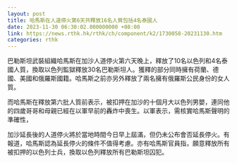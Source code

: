 ```yaml
---
layout: post
title: 哈馬斯在人道停火第6天共釋放16名人質包括4名泰國人
date: 2023-11-30 06:30:02.000000000 +08:00
link: https://news.rthk.hk/rthk/ch/component/k2/1730058-20231130.htm
categories: rthk
---
```


巴勒斯坦武裝組織哈馬斯在加沙人道停火第六天晚上，釋放了10名以色列和4名泰國人質，換取以色列監獄釋放30名巴勒斯坦人。獲釋的部分同時擁有荷蘭、德國、美國和俄羅斯國籍。哈馬斯之前亦另外釋放了兩名擁有俄羅斯公民身份的女人質。

而哈馬斯在釋放第六批人質前表示，被扣押在加沙的十個月大以色列男嬰，連同他的四歲哥哥和母親已經在以軍早前的轟炸中喪生。以軍表示，需核實哈馬斯聲明的準確性，

加沙延長後的人道停火將於當地時間今日早上屆滿，但仍未公布會否延長停火。有報道，哈馬斯認為延長停火的條件不值得考慮。亦有哈馬斯官員指，願意釋放所有被扣押的以色列士兵，換取以色列釋放所有巴勒斯坦囚犯。
